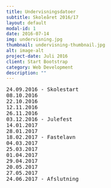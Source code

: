 ```yaml
---
title: Undervisningsdatoer
subtitle: Skoleåret 2016/17
layout: default
modal-id: 1
date: 2016-07-14
img: undervisning.jpg
thumbnail: undervisning-thumbnail.jpg
alt: image-alt
project-date: Juli 2016
client: Start Bootstrap
category: Web Development
description: ""
---
```



<pre>
24.09.2016 - Skolestart
08.10.2016
22.10.2016
12.11.2016
26.11.2016
03.12.2016 - Julefest
14.01.2017
28.01.2017
18.02.2017 - Fastelavn
04.03.2017
25.03.2017
01.04.2017
29.04.2017
20.05.2017
27.05.2017
24.06.2017 - Afslutning
</pre>
